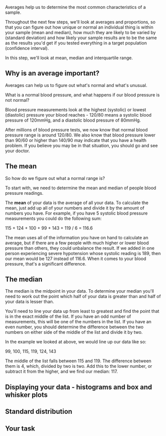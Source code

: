 Averages help us to determine the most common characteristics of a sample.

Throughout the next few steps, we'll look at averages and proportions, so that you can figure out how unique or normal an individual thing is within your sample (mean and median), how much they are likely to be varied by (standard deviation) and how likely your sample results are to be the same as the results you'd get if you tested everything in a target population (confidence interval).

In this step, we'll look at mean, median and interquartile range.

## Why is an average important?

Averages can help us to figure out what's normal and what's unusual.

What is a normal blood pressure, and what happens if our blood pressure is not normal?

Blood pressure measurements look at the highest (systolic) or lowest (diastolic) pressure your blood reaches - 120/80 means a systolic blood pressure of 120mmHg, and a diastolic blood pressure of 80mmHg.      

After millions of blood pressure tests, we now know that normal blood pressure range is around 120/80.  We also know that blood pressure lower than 90/60 or higher than 140/90 may indicate that you have a health problem.  If you believe you may be in that situation, you should go and see your doctor.

## The mean 

So how do we figure out what a normal range is?

To start with, we need to determine the mean and median of people blood pressure readings.

The __mean__ of your data is the average of all your data.  To calculate the mean, just add up all of your numbers and divide it by the amount of numbers you have. For example, if you have 5 systolic blood pressure measurements you could do the following sum:

115 + 124 + 100 + 99 + 143 + 119 / 6 = 116.6 

The mean uses all of the information you have on hand to calculate an average, but if there are a few people with much higher or lower blood pressure than others, they could unbalance the result. If we added in one person experiencing severe hypotension whose systolic reading is 189, then our mean would be 127 instead of 116.6.  When it comes to your blood pressure, that's a significant difference.

## The median

The median is the midpoint in your data. To determine your median you'll need to work out the point which half of your data is greater than and half of your data is lesser than.

You'll need to line your data up from least to greatest and find the point that is in the exact middle of the list.  If you have an odd number of measurements, this will be one of the numbers in the list.  If you have an even number, you should determine the difference between the two numbers on either side of the middle of the list and divide it by two.

In the example we looked at above, we would line up our data like so:

99, 100, 115, 119, 124, 143

The middle of the list falls between 115 and 119.  The difference between them is 4, which, divided by two is two.  Add this to the lower number, or subtract it from the higher, and we find our median: 117.

## Displaying your data - histograms and box and whisker plots

## Standard distribution 

## Your task
